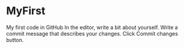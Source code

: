 # MyFirst
My first code in GitHub
In the editor, write a bit about yourself.
Write a commit message that describes your changes.
Click Commit changes button.
